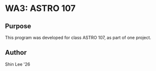 # WA3: ASTRO 107

## Purpose
This program was developed for class ASTRO 107, as part of one project.

## Author
Shin Lee '26

